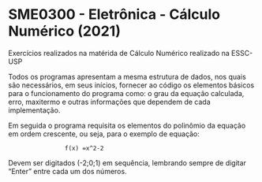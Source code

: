 # SME0300 - Eletrônica - Cálculo Numérico (2021)
Exercícios realizados na matérida de Cálculo Numérico realizado na ESSC-USP

Todos os programas apresentam a mesma estrutura de dados, nos quais são necessários, em seus inícios, fornecer ao código os elementos básicos para o funcionamento do programa como: o  grau da equação calculada, erro, maxitermo e outras informações que  dependem de cada implementação. 

Em seguida o programa requisita os elementos do polinômio da equação em ordem crescente, ou seja, para o exemplo de equação:

                    f(x) =x^2-2

Devem ser digitados (-2;0;1) em sequência, lembrando sempre de digitar “Enter” entre cada um dos números.

